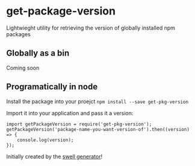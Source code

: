 # get-package-version  
Lightwieght utility for retrieving the version of globally installed npm packages

## Globally as a bin  
Coming soon

## Programatically in node  
Install the package into your proejct `npm install --save get-pkg-version`  

Import it into your application and pass it a version:  
```  
import getPackageVersion = require('get-pkg-version');
getPackageVersion('package-name-you-want-version-of').then((version) => {
    console.log(version);
});
```  

Initially created by the [swell generator][parent-generator-url]!

[parent-generator-url]: https://github.com/swellaby/generator-swell